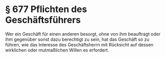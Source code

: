 # § 677 Pflichten des Geschäftsführers
Wer ein Geschäft für einen anderen besorgt, ohne von ihm beauftragt oder ihm gegenüber sonst dazu berechtigt zu sein, hat das Geschäft so zu führen, wie das Interesse des Geschäftsherrn mit Rücksicht auf dessen wirklichen oder mutmaßlichen Willen es erfordert.
